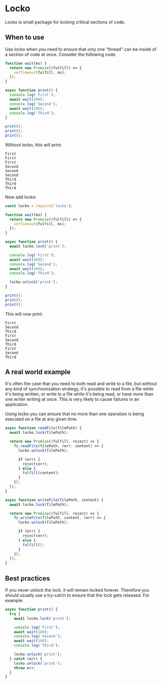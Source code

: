 # Locko

Locko is small package for locking critical sections of code.

## When to use

Use locko when you need to ensure that only one "thread" can be inside of a section of code at once. Consider the following code.

```js
function wait(ms) {
  return new Promise((fulfill) => {
    setTimeout(fulfill, ms);
  });
}

async function print() {
  console.log('First');
  await wait(100);
  console.log('Second');
  await wait(100);
  console.log('Third');
}

print();
print();
print();
```

Without locko, this will print:

```
First
First
First
Second
Second
Second
Third
Third
Third
```

Now add locko:

```js
const locko = require('locko');

function wait(ms) {
  return new Promise((fulfill) => {
    setTimeout(fulfill, ms);
  });
}

async function print() {
  await locko.lock('print');

  console.log('First');
  await wait(100);
  console.log('Second');
  await wait(100);
  console.log('Third');

  locko.unlock('print');
}

print();
print();
print();
```

This will now print:

```
First
Second
Third
First
Second
Third
First
Second
Third
```

## A real world example

It's often the case that you need to both read and write to a file, but without any kind of synchronization strategy, it's possible to read from a file while it's being written, or write to a file while it's being read, or have more than one writer writing at once. This is very likely to cause failures in an application.

Using locko you can ensure that no more than one operation is being executed on a file at any given time.

```js
async function readFile(filePath) {
  await locko.lock(filePath);

  return new Promise((fulfill, reject) => {
    fs.readFile(filePath, (err, content) => {
      locko.unlock(filePath);

      if (err) {
        reject(err);
      } else {
        fulfill(content);
      }
    }); 
  }); 
}

async function writeFile(filePath, content) {
  await locko.lock(filePath);

  return new Promise((fulfill, reject) => {
    fs.writeFile(filePath, content, (err) => {
      locko.unlock(filePath);

      if (err) {
        reject(err);
      } else {
        fulfill();
      }
    });
  });
}
```

## Best practices

If you never unlock the lock, it will remain locked forever. Therefore you should usually use a try-catch to ensure that the lock gets released. For example:

```js
async function print() {
  try {
    await locko.lock('print');

    console.log('First');
    await wait(100);
    console.log('Second');
    await wait(100);
    console.log('Third');

    locko.unlock('print');
  } catch (err) {
    locko.unlock('print');
    throw err;
  }
}
```


